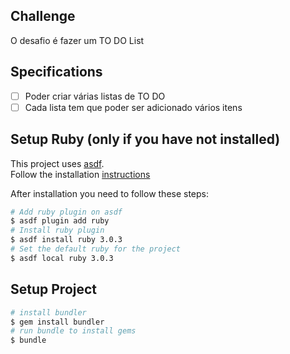 ## Challenge

O desafio é fazer um TO DO List

## Specifications

- [ ] Poder criar várias listas de TO DO
- [ ] Cada lista tem que poder ser adicionado vários itens

## Setup Ruby (only if you have not installed)

This project uses [asdf](https://asdf-vm.com/#/). \
Follow the installation [instructions](https://asdf-vm.com/#/core-manage-asdf?id=asdf)

After installation you need to follow these steps:

```bash
# Add ruby plugin on asdf
$ asdf plugin add ruby
# Install ruby plugin
$ asdf install ruby 3.0.3
# Set the default ruby for the project
$ asdf local ruby 3.0.3
```

## Setup Project

```bash
# install bundler
$ gem install bundler
# run bundle to install gems
$ bundle
```
